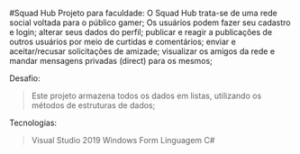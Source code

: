 #Squad Hub
Projeto para faculdade: O Squad Hub trata-se de uma rede social voltada para o público gamer;
Os usuários podem fazer seu cadastro e login; alterar seus dados do perfil; publicar e reagir a publicações de outros usuários por meio de curtidas e comentários; 
enviar e aceitar/recusar solicitações de amizade; visualizar os amigos da rede e mandar mensagens privadas (direct) para os mesmos;

Desafio:
> Este projeto armazena todos os dados em listas, utilizando os métodos de estruturas de dados;

Tecnologias:
> Visual Studio 2019
> Windows Form
> Linguagem C#
